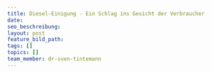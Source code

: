 ```yaml
---
title: Diesel-Einigung - Ein Schlag ins Gesicht der Verbraucher
date:
seo_beschreibung:
layout: post
feature_bild_path:
tags: []
topics: []
team_member: dr-sven-tintemann
---
```

